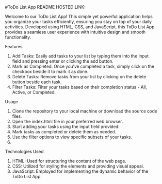 #ToDo List App README
HOSTED LINK:   

Welcome to our ToDo List App! This simple yet powerful application helps you organize your tasks efficiently, ensuring you stay on top of your daily activities. Developed using HTML, CSS, and JavaScript, this ToDo List App provides a seamless user experience with intuitive design and smooth functionality.

Features
1.  Add Tasks: Easily add tasks to your list by typing them into the input field and pressing enter or clicking the add button.
2.  Mark as Completed: Once you've completed a task, simply click on the checkbox beside it to mark it as done.
3.  Delete Tasks: Remove tasks from your list by clicking on the delete button beside each task.
4.  Filter Tasks: Filter your tasks based on their completion status - All, Active, or Completed.

Usage
1.  Clone the repository to your local machine or download the source code files.
2.  Open the index.html file in your preferred web browser.
3.  Start adding your tasks using the input field provided.
4.  Mark tasks as completed or delete them as needed.
5.  Use the filter options to view specific subsets of your tasks.
6.  
Technologies Used
1.  HTML: Used for structuring the content of the web page.
2.  CSS: Utilized for styling the elements and providing visual appeal.
3.  JavaScript: Employed for implementing the dynamic behavior of the ToDo List App.
